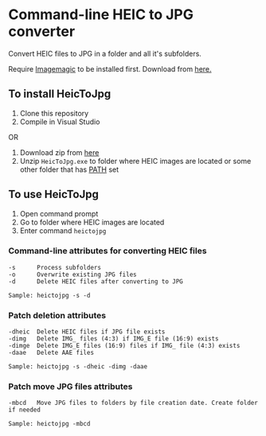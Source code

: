 # Command-line HEIC to JPG converter

Convert HEIC files to JPG in a folder and all it's subfolders.

Require [Imagemagic](https://imagemagick.org) to be installed first. Download from [here.](https://imagemagick.org/script/download.php#windows)

## To install HeicToJpg

1. Clone this repository
2. Compile in Visual Studio

OR

1. Download zip from [here](https://wessman.blob.core.windows.net/blob/HeicToJpg.zip)
2. Unzip ```HeicToJpg.exe``` to folder where HEIC images are located or some other folder that has [PATH](https://www.opentechguides.com/how-to/article/windows-10/113/windows-10-set-path.html) set

## To use HeicToJpg

1. Open command prompt
2. Go to folder where HEIC images are located
3. Enter command ```heictojpg```

### Command-line attributes for converting HEIC files
```
-s      Process subfolders
-o      Overwrite existing JPG files
-d      Delete HEIC files after converting to JPG

Sample: heictojpg -s -d
```
### Patch deletion attributes
```
-dheic  Delete HEIC files if JPG file exists
-dimg   Delete IMG_ files (4:3) if IMG_E file (16:9) exists
-dimge  Delete IMG_E files (16:9) files if IMG_ file (4:3) exists
-daae   Delete AAE files

Sample: heictojpg -s -dheic -dimg -daae
```
### Patch move JPG files attributes
```
-mbcd   Move JPG files to folders by file creation date. Create folder if needed

Sample: heictojpg -mbcd